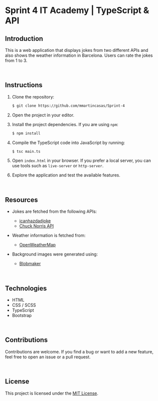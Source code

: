 # Sprint 4 IT Academy | TypeScript & API

## Introduction

This is a web application that displays jokes from two different APIs and also shows the weather information in Barcelona. Users can rate the jokes from 1 to 3.  

<br>

## Instructions

1. Clone the repository:  
    ```bash
    $ git clone https://github.com/mmartincasas/Sprint-4
    ```

2. Open the project in your editor.

3. Install the project dependencies. If you are using `npm`:  
    ```bash
    $ npm install
    ```

4. Compile the TypeScript code into JavaScript by running:  
    ```bash
    $ tsc main.ts
    ```

5. Open `index.html` in your browser. If you prefer a local server, you can use tools such as `live-server` or `http-server`.

6. Explore the application and test the available features.  

<br>

## Resources

- Jokes are fetched from the following APIs:  
  - [icanhazdadjoke](https://icanhazdadjoke.com/)  
  - [Chuck Norris API](https://api.chucknorris.io)  

- Weather information is fetched from:  
  - [OpenWeatherMap](http://openweathermap.org)  

- Background images were generated using:  
  - [Blobmaker](https://www.blobmaker.app/)  

<br>

## Technologies

- HTML  
- CSS / SCSS  
- TypeScript  
- Bootstrap  

<br>

## Contributions

Contributions are welcome. If you find a bug or want to add a new feature, feel free to open an issue or a pull request.  

<br>

## License

This project is licensed under the [MIT License](LICENSE).  
